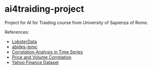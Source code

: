 # ai4traiding-project
Project for AI for Traiding course from University of Sapienza of Rome.

References:
- [LobsterData](https://lobsterdata.com/info/DataSamples.php)
- [abides-jpmc](https://github.com/jpmorganchase/abides-jpmc-public)
- [Correlation Analysis in Time Series](https://techfirst.medium.com/correlation-analysis-in-time-series-7c18a88d27a9#:~:text=%20Correlation%20means%20that%%2020a%20pair,%20are%20relevant%2C%%2020but%20not%20causal.)
- [Price and Volume Correlation](https://seekingalpha.com/article/244906-price-and-volume-correlation)
- [Yahoo Finance Dataset](https://www.kaggle.com/datasets/achintyatripathi/yahoo-finance-apple-inc-aapl?resource=download&select=AAPL_daily_update.csv)

